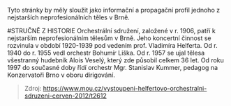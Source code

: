 

Tyto stránky by měly sloužit jako informační a propagační profil jednoho z nejstarších neprofesionálních těles v Brně.


#STRUČNĚ Z HISTORIE
Orchestrální sdružení, založené v r. 1906, patří k nejstarším neprofesionálním tělesům v Brně. Jeho koncertní činnost se rozvinula v období 1920-1939 pod vedením prof. Vladimíra Helferta. Od r. 1940 do r. 1955 vedl orchestr Bohumír Liška. Od r. 1957 se ujal tělesa všestranný hudebník Alois Veselý, který zde působil celkem 36 let. Od roku 1997 do současné doby řídí orchestr Mgr. Stanislav Kummer, pedagog na Konzervatoři Brno v oboru dirigování.


> Zdroj: https://www.mou.cz/vystoupeni-helfertovo-orchestralni-sdruzeni-cerven-2012/t2612


